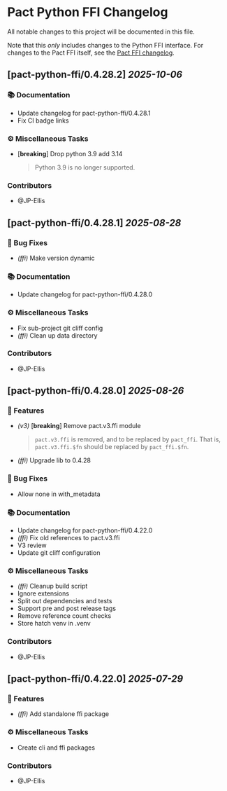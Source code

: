 # Pact Python FFI Changelog

All notable changes to this project will be documented in this file.

Note that this _only_ includes changes to the Python FFI interface. For changes to the Pact FFI itself, see the [Pact FFI changelog](https://github.com/pact-foundation/pact-reference/blob/master/rust/pact_ffi/CHANGELOG.md).

<!-- markdownlint-disable no-duplicate-heading -->
<!-- markdownlint-disable emph-style -->
<!-- markdownlint-disable strong-style -->

## [pact-python-ffi/0.4.28.2] _2025-10-06_

### 📚 Documentation

-   Update changelog for pact-python-ffi/0.4.28.1
-   Fix CI badge links

### ⚙️ Miscellaneous Tasks

-   [**breaking**] Drop python 3.9 add 3.14
    > Python 3.9 is no longer supported.

### Contributors

-   @JP-Ellis

## [pact-python-ffi/0.4.28.1] _2025-08-28_

### 🐛 Bug Fixes

-   _(ffi)_ Make version dynamic

### 📚 Documentation

-   Update changelog for pact-python-ffi/0.4.28.0

### ⚙️ Miscellaneous Tasks

-   Fix sub-project git cliff config
-   _(ffi)_ Clean up data directory

### Contributors

-   @JP-Ellis

## [pact-python-ffi/0.4.28.0] _2025-08-26_

### 🚀 Features

-   _(v3)_ [**breaking**] Remove pact.v3.ffi module
    > `pact.v3.ffi` is removed, and to be replaced by `pact_ffi`. That is, `pact.v3.ffi.$fn` should be replaced by `pact_ffi.$fn`.
-   _(ffi)_ Upgrade lib to 0.4.28

### 🐛 Bug Fixes

-   Allow none in with_metadata

### 📚 Documentation

-   Update changelog for pact-python-ffi/0.4.22.0
-   _(ffi)_ Fix old references to pact.v3.ffi
-   V3 review
-   Update git cliff configuration

### ⚙️ Miscellaneous Tasks

-   _(ffi)_ Cleanup build script
-   Ignore extensions
-   Split out dependencies and tests
-   Support pre and post release tags
-   Remove reference count checks
-   Store hatch venv in .venv

### Contributors

-   @JP-Ellis

## [pact-python-ffi/0.4.22.0] _2025-07-29_

### 🚀 Features

-   _(ffi)_ Add standalone ffi package

### ⚙️ Miscellaneous Tasks

-   Create cli and ffi packages

### Contributors

-   @JP-Ellis

<!-- generated by git-cliff on 2025-10-06-->
